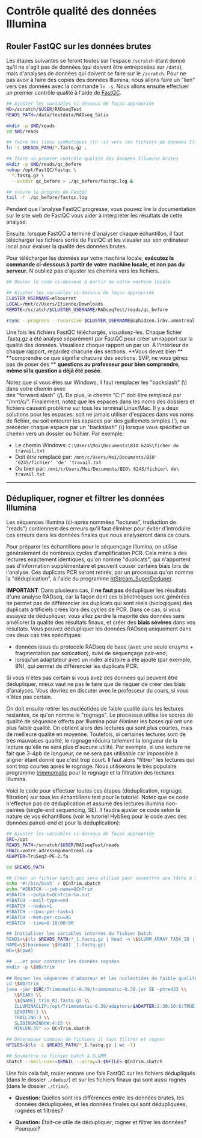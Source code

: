 # Contrôle qualité des données Illumina

## Rouler FastQC sur les données brutes

Les étapes suivantes se feront toutes sur l'espace `/scratch` étant donné 
qu'il ne s'agit pas de données (qui doivent être entreposées sur `/data`), 
mais d'analyses de données qui doivent se faire sur le `/scratch`. Pour ne 
pas avoir à faire des copies des données Illumina, nous allons faire un 
"lien" vers ces données avec la commande `ln -s`. Nous allons ensuite 
effectuer un premier contrôle qualité à l'aide de [FastQC](https://www.bioinformatics.babraham.ac.uk/projects/fastqc/).  
```bash
## Ajuster les variables ci-dessous de façon appropriée
WD=/scratch/$USER/RADseqTest
READS_PATH=/data/testdata/RADseq_Salix

mkdir -p $WD/reads
cd $WD/reads

## faire des liens symboliques (ln -s) vers les fichiers de données Illumina
ln -s $READS_PATH/*.fastq.gz .

## faire un premier contrôle qualité des données Illumina brutes
mkdir -p $WD/reads/qc_before
nohup /opt/FastQC/fastqc \
  *.fastq.gz \
  --outdir qc_before > ./qc_before/fastqc.log &

## suivre le progrès de FastQC
tail -f ./qc_before/fastqc.log

```

Pendant que l'analyse FastQC progresse, vous pouvez lire la documentation sur le site web de FastQC 
vous aider à interpréter les résultats de cette analyse.

Ensuite, lorsque FastQC a terminé d'analyser chaque échantillon, il faut télécharger les fichiers sortis 
de FastQC et les visualer sur son ordinateur local pour évaluer la qualité des données brutes.

Pour télécharger les données sur votre machine locale, **exécutez la commande ci-dessous à partir de** 
**votre machine locale, et non pas du serveur.** N'oubliez pas d'ajuster les chemins vers les fichiers.  
```bash
## Rouler le code ci-dessous à partir de votre machine locale

## Ajuster les variables ci-dessous de façon appropriée
CLUSTER_USERNAME=elbourret
LOCAL=/mnt/c/Users/Etienne/Downloads
REMOTE=/scratch/$CLUSTER_USERNAME/RADseqTest/reads/qc_before

rsync --progress --recursive $CLUSTER_USERNAME@aphidzen.irbv.umontreal.ca:$REMOTE $LOCAL/

```

Une fois les fichiers FastQC téléchargés, visualisez-les. Chaque fichier .fastq.gz a été analysé 
séparément par FastQC pour créer un rapport sur la qualité des données. Visualisez chaque rapport 
 un par un. À l'intérieur de chaque rapport, regardez chacune des sections. **Vous devez bien **
**comprendre ce que signifie chacune des sections. SVP, ne vous gênez pas de poser des **
**questions au professeur pour bien comprendre, même si la question a déjà été posée.**

Notez que si vous êtes sur Windows, il faut remplacer les "backslash" (\\) dans votre chemin avec  
des "forward slash" (\/). De plus, le chemin "C:/" doit être remplacé par "/mnt/c/". Finalement, 
notez que les espaces dans les noms des dossiers et fichiers causent problème sur tous les 
terminal Linux/Mac. Il y a deux solutions pour les espaces: soit ne jamais utiliser d'espaces dans 
vos noms de fichier, ou soit entourer les espaces par des guillemets simples ('), ou précéder 
chaque espace par un "backslash" (\\) lorsque vous spécifiez un chemin vers un dossier ou fichier. 
Par exemple:  
- Le chemin Windows: `C:\Users\Moi\Documents\BIO 6245\ficher de travail.txt`  
- Doit être remplacé par: `/mnt/c/Users/Moi/Documents/BIO' '6245/fichier' 'de' 'travail.txt`  
- Ou bien par: `/mnt/c/Users/Moi/Documents/BIO\ 6245/fichier\ de\ travail.txt`

---

## Dédupliquer, rogner et filtrer les données Illumina

Les séquences Illumina (ci-après nommées "lectures", traduction de "reads") contiennent des 
erreurs qu'il faut éliminer pour éviter d'introduire ces erreurs dans les données finales que 
nous analyseront dans ce cours.

Pour préparer les échantillons pour le séquençage Illumina, on utilise généralement de nombreux 
cycles d'amplification PCR. Cela mène à des lectures exactement identiques, qu'on nomme 
"duplicats", qui n'apportent pas d'information supplémentaire et peuvent causer certains biais 
lors de l'analyse. Ces duplicats PCR seront retirés, par un processus qu'on nomme la 
"déduplication", à l'aide du programme [htStream_SuperDeduper](https://s4hts.github.io/HTStream/).

**IMPORTANT**: Dans plusieurs cas, il **ne faut pas** dédupliquer les résultats d'une analyse 
RADseq, car la façon dont ces bibliothèques sont générées ne permet pas de différencier les 
duplicats qui sont réels (biologiques) des duplicats artificiels créés lors des cycles de PCR. 
Dans ce cas, si vous essayez de dédupliquer, vous allez perdre la majorité des données sans 
améliorer la qualité des résultats finaux, et créer des **biais sévères** dans vos résultats. 
Vous pouvez dédupliquer les données RADseq uniquement dans ces deux cas très spécifiques:  
  - données issus du protocole RADseq de base (avec une seule enzyme + fragmentation par 
  sonication), suivi de séquençage pair-end;
  - lorsqu'un adaptateur avec un index aléatoire a été ajouté (par exemple, 8N), qui permet de 
  différencier les duplicats PCR.

Si vous n'êtes pas certain si vous avez des données qui peuvent être dédupliquer, mieux vaut ne 
pas le faire que de risquer de créer des biais d'analyses. Vous devriez en discuter avec le 
professeur du cours, si vous n'êtes pas certain.

On doit ensuite retirer les nucléotides de faible qualité dans les lectures restantes, ce qu'on 
nomme le "rognage". Le processus utilise les scores de qualité de séquence offerts par Illumina 
pour éliminer les bases qui ont une plus faible qualité. On obtient alors des lectures qui sont 
plus courtes, mais de meilleure qualité en moyenne. Toutefois, si certaines lectures sont de très 
mauvaises qualité, le rognage réduira tellement la longueur de la lecture qu'elle ne sera plus 
d'aucune utilité. Par exemple, si une lecture ne fait que 3-4pb de longueur, ce ne sera pas 
utilisable car impossible à aligner étant donné que c'est trop court. Il faut alors "filtrer" les 
lectures qui sont trop courtes après le rognage. Nous utiliserons le très populaire programme 
[trimmomatic](http://www.usadellab.org/cms/?page=trimmomatic) pour le rognage et la filtration des 
lectures Illumina.

Voici le code pour effectuer toutes ces étapes (déduplication, rognage, filtration) sur tous les 
échantillons test pour le tutoriel. Notez que ce code n'effectue pas de déduplication et assume 
des lectures illumina non-pairées (single-end sequencing, SE). Il faudra ajuster ce code selon 
la nature de vos échantillons (voir le tutoriel HybSeq pour le code avec des données paired-end et 
pour la déduplication):  
```bash
## Ajuster les variables ci-dessous de façon appropriée
SRC=/opt
READS_PATH=/scratch/$USER/RADseqTest/reads
EMAIL=votre.adresse@umontreal.ca
ADAPTER=TruSeq3-PE-2.fa

cd $READS_PATH

## Créer un fichier batch qui sera utilisé pour soumettre une tâche à SLURM
echo '#!/bin/bash' > QCnTrim.sbatch
echo "#SBATCH --job-name=QCnTrim
#SBATCH --output=QCnTrim-%a.out
#SBATCH --mail-type=end
#SBATCH --nodes=1
#SBATCH --cpus-per-task=1
#SBATCH --mem-per-cpu=8G
#SBATCH --time=0-10:00:00

## Initialiser les variables internes du fichier batch
READ1=\$(ls $READS_PATH/*_1.fastq.gz | head -n \$SLURM_ARRAY_TASK_ID | tail -1)
NAME=\$(basename \$READ1 _1.fastq.gz)
WD=\$(pwd)

## ...et pour contenir les données rognées
mkdir -p \$WD/trim
  
## Rogner les séquences d'adapteur et les nucléotides de faible qualité
cd \$WD/trim
java -jar $SRC/Trimmomatic-0.39/trimmomatic-0.39.jar SE -phred33 \\
   \$READ1 \\
   \${NAME}_trim_R1.fastq.gz \\
   ILLUMINACLIP:/opt/Trimmomatic-0.39/adapters/$ADAPTER:2:30:10:8:TRUE \\
   LEADING:3 \\
   TRAILING:3 \\
   SLIDINGWINDOW:4:15 \\
   MINLEN:35" >> QCnTrim.sbatch

## Déterminer combien de fichiers il faut filtrer et rogner
NFILES=$(ls -1 $READS_PATH/*_1.fastq.gz | wc -l)

## Soumettre ce fichier batch à SLURM
sbatch --mail-user=$EMAIL --array=1-$NFILES QCnTrim.sbatch

```

Une fois cela fait, rouler encore une fois FastQC sur les fichiers dédupliqués (dans le dossier `./dedup/`) 
et sur les fichiers finaux qui sont aussi rognés (dans le dossier `./trim/`). 

- **Question:** Quelles sont les différences entre les données brutes, les données dédupliquées, et les 
données finales qui sont dédupliquées, rognées et filtrées?

- **Question:** Était-ce utile de dédupliquer, rogner et filtrer les données? Pourquoi?

